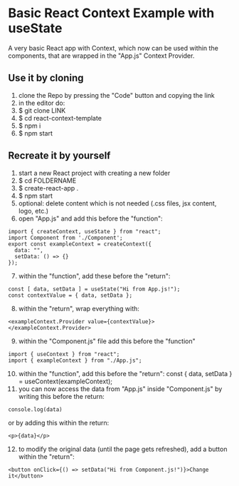 # Basic React Context Example with useState
A very basic React app with Context, which now can be used within the components, that are wrapped in the "App.js" Context Provider.

## Use it by cloning
1. clone the Repo by pressing the "Code" button and copying the link
2. in the editor do:
3. $ git clone LINK
4. $ cd react-context-template
5. $ npm i
6. $ npm start

## Recreate it by yourself
1. start a new React project with creating a new folder
2. $ cd FOLDERNAME
3. $ create-react-app .
4. $ npm start
5. optional: delete content which is not needed (.css files, jsx content, logo, etc.)
6. open "App.js" and add this before the "function":
```
import { createContext, useState } from "react";
import Component from './Component';
export const exampleContext = createContext({
  data: "",
  setData: () => {}
});
```
7. within the "function", add these before the "return":
```
const [ data, setData ] = useState("Hi from App.js!");
const contextValue = { data, setData };
```
8. within the "return", wrap everything with:
```
<exampleContext.Provider value={contextValue}>
</exampleContext.Provider>
```
9. within the "Component.js" file add this before the "function"
```
import { useContext } from "react";
import { exampleContext } from "./App.js";
```
10. within the "function", add this before the "return":
const { data, setData } = useContext(exampleContext);
11. you can now access the data from "App.js" inside "Component.js" by writing this before the return:
```
console.log(data)
```
or by adding this
within the return:
```
<p>{data}</p>
```
12. to modify the original data (until the page gets refreshed), add a button within the "return":
```
<button onClick={() => setData("Hi from Component.js!")}>Change it</button>
```